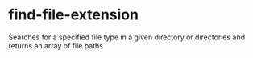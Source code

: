 # find-file-extension
Searches for a specified file type in a given directory or directories and returns an array of file paths

